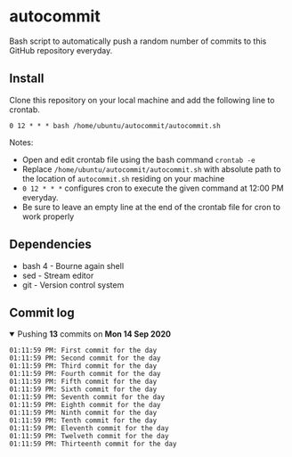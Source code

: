 # autocommit

Bash script to automatically push a random number of commits to this GitHub repository everyday.

## Install

Clone this repository on your local machine and add the following line to crontab.
```
0 12 * * * bash /home/ubuntu/autocommit/autocommit.sh
```

Notes:
- Open and edit crontab file using the bash command `crontab -e`
- Replace `/home/ubuntu/autocommit/autocommit.sh` with absolute path to the location of `autocommit.sh` residing on your machine
- `0 12 * * *` configures cron to execute the given command at 12:00 PM everyday.
- Be sure to leave an empty line at the end of the crontab file for cron to work properly

## Dependencies

- bash 4 - Bourne again shell
- sed - Stream editor
- git - Version control system

## Commit log

<details open>
    <summary>Pushing <b>13</b> commits on <b>Mon 14 Sep 2020</b></summary>

    01:11:59 PM: First commit for the day
    01:11:59 PM: Second commit for the day
    01:11:59 PM: Third commit for the day
    01:11:59 PM: Fourth commit for the day
    01:11:59 PM: Fifth commit for the day
    01:11:59 PM: Sixth commit for the day
    01:11:59 PM: Seventh commit for the day
    01:11:59 PM: Eighth commit for the day
    01:11:59 PM: Ninth commit for the day
    01:11:59 PM: Tenth commit for the day
    01:11:59 PM: Eleventh commit for the day
    01:11:59 PM: Twelveth commit for the day
    01:11:59 PM: Thirteenth commit for the day
</details>
